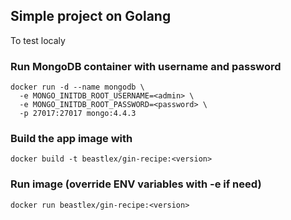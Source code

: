 ## Simple project on Golang

To test localy

### Run MongoDB container with username and password

```
docker run -d --name mongodb \
  -e MONGO_INITDB_ROOT_USERNAME=<admin> \
  -e MONGO_INITDB_ROOT_PASSWORD=<password> \
  -p 27017:27017 mongo:4.4.3
```

### Build the app image with

```
docker build -t beastlex/gin-recipe:<version>
```

### Run image (override ENV variables with -e if need)

```
docker run beastlex/gin-recipe:<version>
```

